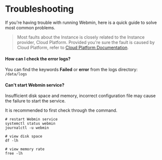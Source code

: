 # Troubleshooting

If you're having trouble with running Webmin, here is a quick guide to solve most common problems.

> Most faults about the Instance is closely related to the Instance provider, Cloud Platform. Provided you're sure the fault is caused by Cloud Platform, refer to [Cloud Platform Documentation](https://support.websoft9.com/docs/faq/tech-instance.html).

#### How can I check the error logs?

You can find the keywords **Failed** or **error** from the logs directory: `/data/logs`

#### Can't start Webmin service?

Insufficient disk space and memory, incorrect configuration file may cause the failure to start the service. 

It is recommended to first check through the command.

```shell
# restart Webmin service
systemctl status webmin
journalctl -u webmin

# view disk space
df -lh

# view memory rate
free -lh
```